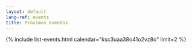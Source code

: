 ```yaml
---
layout: default
lang-ref: events
title: Próximos eventos
---
```


{% include list-events.html calendar="ksc3uaa38o41o2vz8o" limit=2 %}
